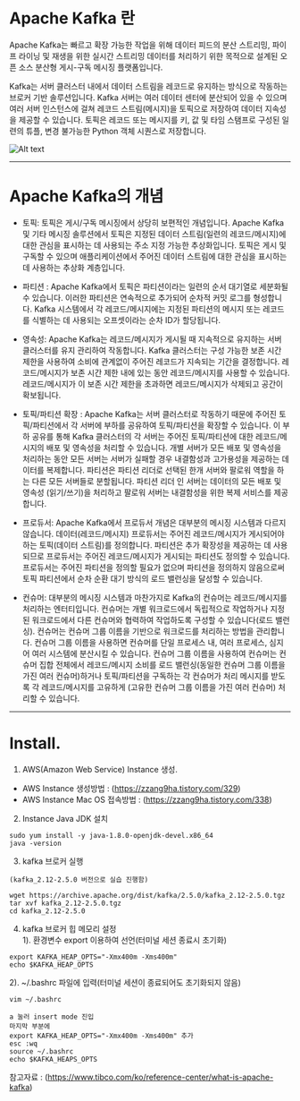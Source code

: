 # Apache Kafka 란


Apache Kafka는 빠르고 확장 가능한 작업을 위해 데이터 피드의 분산 스트리밍, 파이프 라이닝 및 재생을 위한 실시간 스트리밍 데이터를 처리하기 위한 목적으로 설계된 오픈 소스 분산형 게시-구독 메시징 플랫폼입니다.

Kafka는 서버 클러스터 내에서 데이터 스트림을 레코드로 유지하는 방식으로 작동하는 브로커 기반 솔루션입니다. Kafka 서버는 여러 데이터 센터에 분산되어 있을 수 있으며 여러 서버 인스턴스에 걸쳐 레코드 스트림(메시지)을 토픽으로 저장하여 데이터 지속성을 제공할 수 있습니다. 토픽은 레코드 또는 메시지를 키, 값 및 타임 스탬프로 구성된 일련의 튜플, 변경 불가능한 Python 객체 시퀀스로 저장합니다.

![Alt text](https://www.tibco.com/sites/tibco/files/media_entity/2020-10/apache-kafka-diagram.svg)

---------------------------------------  

# Apache Kafka의 개념
* 토픽: 토픽은 게시/구독 메시징에서 상당히 보편적인 개념입니다. Apache Kafka 및 기타 메시징 솔루션에서 토픽은 지정된 데이터 스트림(일련의 레코드/메시지)에 대한 관심을 표시하는 데 사용되는 주소 지정 가능한 추상화입니다. 토픽은 게시 및 구독할 수 있으며 애플리케이션에서 주어진 데이터 스트림에 대한 관심을 표시하는 데 사용하는 추상화 계층입니다.

* 파티션 : Apache Kafka에서 토픽은 파티션이라는 일련의 순서 대기열로 세분화될 수 있습니다. 이러한 파티션은 연속적으로 추가되어 순차적 커밋 로그를 형성합니다. Kafka 시스템에서 각 레코드/메시지에는 지정된 파티션의 메시지 또는 레코드를 식별하는 데 사용되는 오프셋이라는 순차 ID가 할당됩니다.

* 영속성: Apache Kafka는 레코드/메시지가 게시될 때 지속적으로 유지하는 서버 클러스터를 유지 관리하여 작동합니다. Kafka 클러스터는 구성 가능한 보존 시간 제한을 사용하여 소비에 관계없이 주어진 레코드가 지속되는 기간을 결정합니다. 레코드/메시지가 보존 시간 제한 내에 있는 동안 레코드/메시지를 사용할 수 있습니다. 레코드/메시지가 이 보존 시간 제한을 초과하면 레코드/메시지가 삭제되고 공간이 확보됩니다.

* 토픽/파티션 확장 : Apache Kafka는 서버 클러스터로 작동하기 때문에 주어진 토픽/파티션에서 각 서버에 부하를 공유하여 토픽/파티션을 확장할 수 있습니다. 이 부하 공유를 통해 Kafka 클러스터의 각 서버는 주어진 토픽/파티션에 대한 레코드/메시지의 배포 및 영속성을 처리할 수 있습니다. 개별 서버가 모든 배포 및 영속성을 처리하는 동안 모든 서버는 서버가 실패할 경우 내결함성과 고가용성을 제공하는 데이터를 복제합니다. 파티션은 파티션 리더로 선택된 한개 서버와 팔로워 역할을 하는 다른 모든 서버들로 분할됩니다. 파티션 리더 인 서버는 데이터의 모든 배포 및 영속성 (읽기/쓰기)을 처리하고 팔로워 서버는 내결함성을 위한 복제 서비스를 제공합니다.

* 프로듀서: Apache Kafka에서 프로듀서 개념은 대부분의 메시징 시스템과 다르지 않습니다. 데이터(레코드/메시지) 프로듀서는 주어진 레코드/메시지가 게시되어야 하는 토픽(데이터 스트림)를 정의합니다. 파티션은 추가 확장성을 제공하는 데 사용되므로 프로듀서는 주어진 레코드/메시지가 게시되는 파티션도 정의할 수 있습니다. 프로듀서는 주어진 파티션을 정의할 필요가 없으며 파티션을 정의하지 않음으로써 토픽 파티션에서 순차 순환 대기 방식의 로드 밸런싱을 달성할 수 있습니다.

* 컨슈머: 대부분의 메시징 시스템과 마찬가지로 Kafka의 컨슈머는 레코드/메시지를 처리하는 엔터티입니다. 컨슈머는 개별 워크로드에서 독립적으로 작업하거나 지정된 워크로드에서 다른 컨슈머와 협력하여 작업하도록 구성할 수 있습니다(로드 밸런싱). 컨슈머는 컨슈머 그룹 이름을 기반으로 워크로드를 처리하는 방법을 관리합니다. 컨슈머 그룹 이름을 사용하면 컨슈머를 단일 프로세스 내, 여러 프로세스, 심지어 여러 시스템에 분산시킬 수 있습니다. 컨슈머 그룹 이름을 사용하여 컨슈머는 컨슈머 집합 전체에서 레코드/메시지 소비를 로드 밸런싱(동일한 컨슈머 그룹 이름을 가진 여러 컨슈머)하거나 토픽/파티션을 구독하는 각 컨슈머가 처리 메시지를 받도록 각 레코드/메시지를 고유하게 (고유한 컨슈머 그룹 이름을 가진 여러 컨슈머) 처리할 수 있습니다.

---------------------------------------  

# Install. 

1. AWS(Amazon Web Service) Instance 생성.
 - AWS Instance 생성방법 : (https://zzang9ha.tistory.com/329)
 - AWS Instance Mac OS 접속방법 : (https://zzang9ha.tistory.com/338)
2. Instance Java JDK 설치
```
sudo yum install -y java-1.8.0-openjdk-devel.x86_64
java -version
```

3. kafka 브로커 실행
 ```
 (kafka_2.12-2.5.0 버전으로 실습 진행함)

 wget https://archive.apache.org/dist/kafka/2.5.0/kafka_2.12-2.5.0.tgz
 tar xvf kafka_2.12-2.5.0.tgz
 cd kafka_2.12-2.5.0
 ```

4. kafka 브로커 힙 메모리 설정  
 1). 환경변수 export 이용하여 선언(터미널 세션 종료시 초기화)
 ```
 export KAFKA_HEAP_OPTS="-Xmx400m -Xms400m"
 echo $KAFKA_HEAP_OPTS
 ```
 2). ~/.bashrc 파일에 입력(터미널 세션이 종료되어도 초기화되지 않음)
 ```
 vim ~/.bashrc

 a 눌러 insert mode 진입
 마지막 부분에
 export KAFKA_HEAP_OPTS="-Xmx400m -Xms400m" 추가
 esc :wq
 source ~/.bashrc
 echo $KAFKA_HEAPS_OPTS
 ```

참고자료 : (https://www.tibco.com/ko/reference-center/what-is-apache-kafka)
